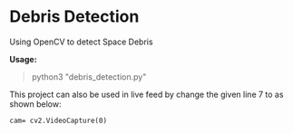 # Debris Detection
Using OpenCV to detect Space Debris

**Usage:**

>python3 "debris_detection.py"

This project can also be used in live feed by change the given line 7 to as shown below:

```
cam= cv2.VideoCapture(0)

```
